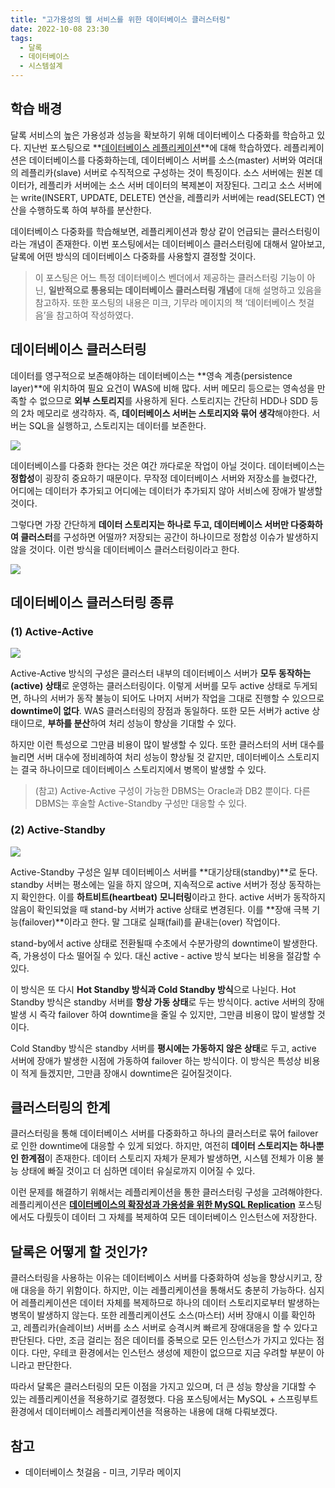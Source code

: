 ```yaml
---
title: "고가용성의 웹 서비스를 위한 데이터베이스 클러스터링"
date: 2022-10-08 23:30
tags:
  - 달록
  - 데이터베이스
  - 시스템설계
---
```


## 학습 배경

달록 서비스의 높은 가용성과 성능을 확보하기 위해 데이터베이스 다중화를 학습하고 있다. 지난번 포스팅으로 **[데이터베이스 레플리케이션](https://hudi.blog/mysql-replication/)**에 대해 학습하였다. 레플리케이션은 데이터베이스를 다중화하는데, 데이터베이스 서버를 소스(master) 서버와 여러대의 레플리카(slave) 서버로 수직적으로 구성하는 것이 특징이다. 소스 서버에는 원본 데이터가, 레플리카 서버에는 소스 서버 데이터의 복제본이 저장된다. 그리고 소스 서버에는 write(INSERT, UPDATE, DELETE) 연산을, 레플리카 서버에는 read(SELECT) 연산을 수행하도록 하여 부하를 분산한다.

데이터베이스 다중화를 학습해보면, 레플리케이션과 항상 같이 언급되는 클러스터링이라는 개념이 존재한다. 이번 포스팅에서는 데이터베이스 클러스터링에 대해서 알아보고, 달록에 어떤 방식의 데이터베이스 다중화를 사용할지 결정할 것이다.

> 이 포스팅은 어느 특정 데이터베이스 벤더에서 제공하는 클러스터링 기능이 아닌, **일반적으로 통용되는 데이터베이스 클러스터링 개념**에 대해 설명하고 있음을 참고하자. 또한 포스팅의 내용은 미크, 기무라 메이지의 책 ‘데이터베이스 첫걸음’을 참고하여 작성하였다.

## 데이터베이스 클러스터링

데이터를 영구적으로 보존해야하는 데이터베이스는 **영속 계층(persistence layer)**에 위치하여 필요 요건이 WAS에 비해 많다. 서버 메모리 등으로는 영속성을 만족할 수 없으므로 **외부 스토리지**를 사용하게 된다. 스토리지는 간단히 HDD나 SDD 등의 2차 메모리로 생각하자. 즉, **데이터베이스 서버는 스토리지와 묶어 생각**해야한다. 서버는 SQL을 실행하고, 스토리지는 데이터를 보존한다.

![](./database-server-and-storage.png)

데이터베이스를 다중화 한다는 것은 여간 까다로운 작업이 아닐 것이다. 데이터베이스는 **정합성**이 굉장히 중요하기 때문이다. 무작정 데이터베이스 서버와 저장소를 늘렸다간, 어디에는 데이터가 추가되고 어디에는 데이터가 추가되지 않아 서비스에 장애가 발생할 것이다.

그렇다면 가장 간단하게 **데이터 스토리지는 하나로 두고, 데이터베이스 서버만 다중화하여 클러스터**를 구성하면 어떨까? 저장되는 공간이 하나이므로 정합성 이슈가 발생하지 않을 것이다. 이런 방식을 데이터베이스 클러스터링이라고 한다.

![](./cluster.png)

## 데이터베이스 클러스터링 종류

### (1) Active-Active

![](./active-active.png)

Active-Active 방식의 구성은 클러스터 내부의 데이터베이스 서버가 **모두 동작하는(active) 상태**로 운영하는 클러스터링이다. 이렇게 서버를 모두 active 상태로 두게되면, 하나의 서버가 동작 불능이 되어도 나머지 서버가 작업을 그대로 진행할 수 있으므로 **downtime이 없다**. WAS 클러스터링의 장점과 동일하다. 또한 모든 서버가 active 상태이므로, **부하를 분산**하여 처리 성능이 향상을 기대할 수 있다.

하지만 이런 특성으로 그만큼 비용이 많이 발생할 수 있다. 또한 클러스터의 서버 대수를 늘리면 서버 대수에 정비례하여 처리 성능이 향상될 것 같지만, 데이터베이스 스토리지는 결국 하나이므로 데이터베이스 스토리지에서 병목이 발생할 수 있다.

> (참고) Active-Active 구성이 가능한 DBMS는 Oracle과 DB2 뿐이다. 다른 DBMS는 후술할 Active-Standby 구성만 대응할 수 있다.

### (2) Active-Standby

![](./active-standby.png)

Active-Standby 구성은 일부 데이터베이스 서버를 **대기상태(standby)**로 둔다. standby 서버는 평소에는 일을 하지 않으며, 지속적으로 active 서버가 정상 동작하는지 확인한다. 이를 **하트비트(heartbeat) 모니터링**이라고 한다. active 서버가 동작하지 않음이 확인되었을 때 stand-by 서버가 active 상태로 변경된다. 이를 **장애 극복 기능(failover)**이라고 한다. 말 그대로 실패(fail)를 끝내는(over) 작업이다.

stand-by에서 active 상태로 전환될때 수초에서 수분가량의 downtime이 발생한다. 즉, 가용성이 다소 떨어질 수 있다. 대신 active - active 방식 보다는 비용을 절감할 수 있다.

이 방식은 또 다시 **Hot Standby 방식과 Cold Standby 방식**으로 나뉜다. Hot Standby 방식은 standby 서버를 **항상 가동 상태**로 두는 방식이다. active 서버의 장애 발생 시 즉각 failover 하여 downtime을 줄일 수 있지만, 그만큼 비용이 많이 발생할 것이다.

Cold Standby 방식은 standby 서버를 **평시에는 가동하지 않은 상태**로 두고, active 서버에 장애가 발생한 시점에 가동하여 failover 하는 방식이다. 이 방식은 특성상 비용이 적게 들겠지만, 그만큼 장애시 downtime은 길어질것이다.

## 클러스터링의 한계

클러스터링을 통해 데이터베이스 서버를 다중화하고 하나의 클러스터로 묶어 failover로 인한 downtime에 대응할 수 있게 되었다. 하지만, 여전히 **데이터 스토리지는 하나뿐인 한계점**이 존재한다. 데이터 스토리지 자체가 문제가 발생하면, 시스템 전체가 이용 불능 상태에 빠질 것이고 더 심하면 데이터 유실로까지 이어질 수 있다.

이런 문제를 해결하기 위해서는 레플리케이션을 통한 클러스터링 구성을 고려해야한다. 레플리케이션은 **[데이터베이스의 확장성과 가용성을 위한 MySQL Replication](https://hudi.blog/mysql-replication/)** 포스팅에서도 다뤘듯이 데이터 그 자체를 복제하여 모든 데이터베이스 인스턴스에 저장한다.

## 달록은 어떻게 할 것인가?

클러스터링을 사용하는 이유는 데이터베이스 서버를 다중화하여 성능을 향상시키고, 장애 대응을 하기 위함이다. 하지만, 이는 레플리케이션을 통해서도 충분히 가능하다. 심지어 레플리케이션은 데이터 자체를 복제하므로 하나의 데이터 스토리지로부터 발생하는 병목이 발생하지 않는다. 또한 레플리케이션도 소스(마스터) 서버 장애시 이를 확인하고, 레플리카(슬레이브) 서버를 소스 서버로 승격시켜 빠르게 장애대응을 할 수 있다고 판단된다. 다만, 조금 걸리는 점은 데이터를 중복으로 모든 인스턴스가 가지고 있다는 점이다. 다만, 우테코 환경에서는 인스턴스 생성에 제한이 없으므로 지금 우려할 부분이 아니라고 판단한다.

따라서 달록은 클러스터링의 모든 이점을 가지고 있으며, 더 큰 성능 향상을 기대할 수 있는 레플리케이션을 적용하기로 결정했다. 다음 포스팅에서는 MySQL + 스프링부트 환경에서 데이터베이스 레플리케이션을 적용하는 내용에 대해 다뤄보겠다.

## 참고

- 데이터베이스 첫걸음 - 미크, 기무라 메이지
